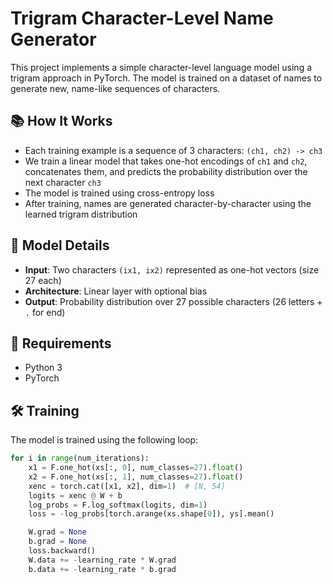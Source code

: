 # Trigram Character-Level Name Generator

This project implements a simple character-level language model using a trigram approach in PyTorch. The model is trained on a dataset of names to generate new, name-like sequences of characters.

## 📚 How It Works

- Each training example is a sequence of 3 characters: `(ch1, ch2) -> ch3`
- We train a linear model that takes one-hot encodings of `ch1` and `ch2`, concatenates them, and predicts the probability distribution over the next character `ch3`
- The model is trained using cross-entropy loss
- After training, names are generated character-by-character using the learned trigram distribution

## 🧠 Model Details

- **Input**: Two characters `(ix1, ix2)` represented as one-hot vectors (size 27 each)
- **Architecture**: Linear layer with optional bias
- **Output**: Probability distribution over 27 possible characters (26 letters + `.` for end)

## 🔧 Requirements

- Python 3
- PyTorch

## 🛠️ Training

The model is trained using the following loop:

```python
for i in range(num_iterations):
    x1 = F.one_hot(xs[:, 0], num_classes=27).float()
    x2 = F.one_hot(xs[:, 1], num_classes=27).float()
    xenc = torch.cat([x1, x2], dim=1)  # [N, 54]
    logits = xenc @ W + b
    log_probs = F.log_softmax(logits, dim=1)
    loss = -log_probs[torch.arange(xs.shape[0]), ys].mean()

    W.grad = None
    b.grad = None
    loss.backward()
    W.data += -learning_rate * W.grad
    b.data += -learning_rate * b.grad

